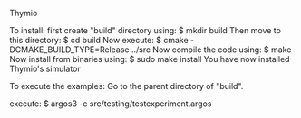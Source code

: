Thymio

To install:
first create "build" directory using:
$   mkdir build
Then move to this directory:
$   cd build
Now execute:
$   cmake -DCMAKE_BUILD_TYPE=Release ../src
Now compile the code using:
$   make
Now install from binaries using:
$   sudo make install
You have now installed Thymio's simulator

To execute the examples:
Go to the parent directory of "build".

execute:
$ argos3 -c src/testing/testexperiment.argos



